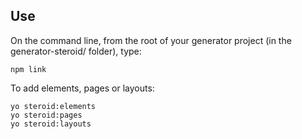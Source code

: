 ## Use

On the command line, from the root of your generator project (in the generator-steroid/ folder), type:

```
npm link
```

To add elements, pages or layouts:

```
yo steroid:elements
yo steroid:pages
yo steroid:layouts
```